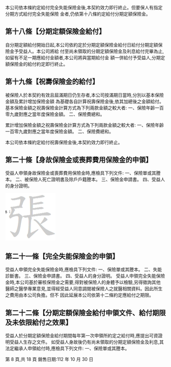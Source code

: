 本公司依本條約定給付完全失能保險金後,本契約效力即行終止。但要保人有指定分期方式給付完全失能保險 金者,仍依第十八條約定給付分期定額保險金。

## 第十八條【分期定額保險金給付】

自分期定額給付開始日起,本公司依約定於分期定額保險金給付日給付分期定額保險金予受益人。本公司將給 付至尚未領取的分期定額保險金及利息給付完畢為止,如留有不足一期應給付金額者,本公司將與當期給付金 額一併給付予受益人,分期定額保險金的給付約定即行終止。

## 第十九條【祝壽保險金的給付】

被保險人於本契約有效且屆滿期日仍生存者,本公司按滿期日當時,分別以基本保險金額及累計增加保險金額 為基礎各自計算祝壽保險金後,依其加總後之金額給付。 基本保險金額之祝壽保險金計算方式為下列兩款金額之較大者:
一、保險年齡一百零九歲對應之當年度保險金額。 二、保險費總和。

累計增加保險金額之祝壽保險金計算方式為下列兩款金額之較大者:
一、保險年齡一百零九歲對應之當年度保險金額。 二、保險費總和。

本公司依本條約定給付祝壽保險金後,本契約效力即行終止。

## 第二十條【身故保險金或喪葬費用保險金的申領】

受益人申領身故保險金或喪葬費用保險金時,應檢具下列文件: 一、保險單或其謄本。 二、被保險人死亡證明書及除戶戶籍謄本。 三、保險金申請書。 四、受益人的身分證明。

![0_image_0.png](0_image_0.png)

## 第二十一條【完全失能保險金的申領】

受益人申領完全失能保險金時,應檢具下列文件: 一、保險單或其謄本。 二、失能診斷書。 三、保險金申請書。 四、受益人的身分證明。 受益人申領完全失能保險金時,本公司基於審核保險金之需要,得對被保險人的身體予以檢驗,另得徵詢其他 醫師之醫學專業意見,並得經受益人同意調閱被保險人之就醫相關資料。因此所生之費用由本公司負擔。但不 因此延展本公司依第十二條約定應給付之期限。

## 第二十二條【分期定額保險金給付申領文件、給付期限及未依限給付之效果】

受益人於分期定額保險金給付期間每年第一次申領所約定之給付時,應提出可資證明受益人生存之文件。 如受益人身故後仍有尚未領取的分期定額保險金及利息,其法定繼承人申領給付時,應檢具下列文件: 一、保險單或其謄本。

第 8 頁,共 18 頁 銷售日期:112 年 10 月 30 日